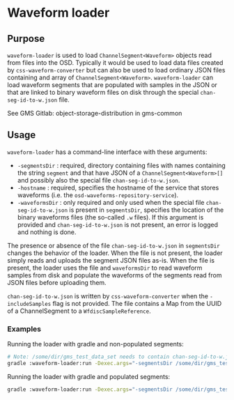# Waveform loader

## Purpose

`waveform-loader` is used to load `ChannelSegment<Waveform>` objects read from files into the OSD.  Typically it would be used to load data files created by `css-waveform-converter` but can also be used to load ordinary JSON files containing and array of `ChannelSegment<Waveform>`.  `waveform-loader` can load waveform segments that are populated with samples in the JSON or that are linked to binary waveform files on disk through the special `chan-seg-id-to-w.json` file.
  
  See GMS Gitlab: object-storage-distribution in gms-common

## Usage

`waveform-loader` has a command-line interface with these arguments:

- `-segmentsDir` : required, directory containing files with names containing the string `segment` and that have JSON of a `ChannelSegment<Waveform>[]` and possibly also the special file `chan-seg-id-to-w.json`.
- `-hostname` : required, specifies the hostname of the service that stores waveforms (i.e. the `osd-waveforms-repository-service`).
- `-waveformsDir` : only required and only used when the special file `chan-seg-id-to-w.json` is present in `segmentsDir`, specifies the location of the binary waveforms files (the so-called `.w` files).  If this argument is provided and `chan-seg-id-to-w.json` is not present, an error is logged and nothing is done.

The presence or absence of the file `chan-seg-id-to-w.json` in `segmentsDir` changes the behavior of the loader.  When the file is not present, the loader simply reads and uploads the segment JSON files as-is.  When the file is present, the loader uses the file and `waveformsDir` to read waveform samples from disk and populate the waveforms of the segments read from JSON files before uploading them.  

`chan-seg-id-to-w.json` is written by `css-waveform-converter` when the `-includeSamples` flag is not provided.  The file contains a Map from the UUID of a ChannelSegment to a `WfdiscSampleReference`.


### Examples

Running the loader with gradle and non-populated segments:
```bash
# Note: /some/dir/gms_test_data_set needs to contain chan-seg-id-to-w.json for waveformsDir to be used
gradle :waveform-loader:run -Dexec.args="-segmentsDir /some/dir/gms_test_data_set -waveformsDir /some/dir/gms_test_data_set/w -hostname http://localhost:8080"
```

Running the loader with gradle and populated segments:
```bash
gradle :waveform-loader:run -Dexec.args="-segmentsDir /some/dir/gms_test_data_set -hostname http://localhost:8080"
```